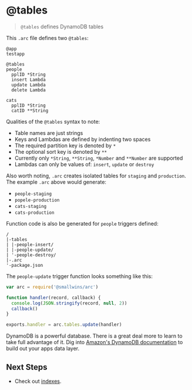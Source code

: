 # @tables

> `@tables` defines DynamoDB tables

This `.arc` file defines two `@tables`:

```arc
@app
testapp

@tables
people
  pplID *String
  insert Lambda
  update Lambda
  delete Lambda

cats
  pplID *String
  catID **String
```

Qualities of the `@tables` syntax to note:

- Table names are just strings
- Keys and Lambdas are defined by indenting two spaces
- The required partition key is denoted by `*`
- The optional sort key is denoted by `**`
- Currently only `*String`, `**String`, `*Number` and `**Number` are supported
- Lambdas can only be values of: `insert`, `update` or `destroy`

Also worth noting, `.arc` creates isolated tables for `staging` and `production`. The example `.arc` above would generate:

- `people-staging`
- `popele-production`
- `cats-staging`
- `cats-production`

Function code is also be generated for `people` triggers defined:

```
/
|-tables
| |-people-insert/
| |-people-update/
| '-people-destroy/
|-.arc
'-package.json
```

The `people-update` trigger function looks something like this:

```javascript
var arc = require('@smallwins/arc')

function handler(record, callback) {
  console.log(JSON.stringify(record, null, 2))
  callback()
}

exports.handler = arc.tables.update(handler)
```

DynamoDB is a powerful database. There is a great deal more to learn to take full advantage of it. Dig into [Amazon's DynamoDB documentation](https://aws.amazon.com/documentation/dynamodb/) to build out your apps data layer.

## Next Steps

- Check out [indexes](/reference/indexes).
